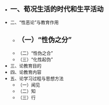 - 一、荀况生活的时代和生平活动
	-
- 二、“性恶论”与教育作用
	- （一）“性伪之分”
		-
	- （二）“性伪之合”
	- （三）“化性起伪”
- 三、论教育目的
- 四、论教育内容
- 五、论学习过程与思想方法
	- （一）闻见
	- （二）知
	- （三）行